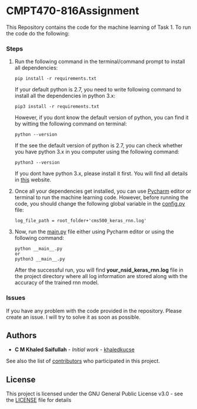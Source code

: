 # CMPT470-816Assignment
This Repository contains the code for the machine learning of Task 1. To run the code do the following:

### Steps
1. Run the following command in the terminal/command prompt to install all dependencies:
    ```
    pip install -r requirements.txt
    ```

    If your default python is 2.7, you need to write following command to install all the dependencies in python 3.x:
    
    ```
    pip3 install -r requirements.txt
    ```

    However, if you dont know the default version of python, you can find it by witting the following command on terminal:
    
    ```
    python --version
    ```
    If the see the default version of python is 2.7, you can check whether you have python 3.x in you computer using the following command:
    
    ```
    python3 --version
    ```
    
    If you dont have python 3.x, please install it first. You will find all details in [this](https://www.python.org/downloads/) website.

2. Once all your dependencies get installed, you can use [Pycharm](https://www.jetbrains.com/pycharm/) editor or terminal to run the machine learning code. However, before running the code, you should change the following global variable in the [config.py](config.py) file:
    ```
    log_file_path = root_folder+'cms500_keras_rnn.log'
    ``` 

3. Now, run the [main.py](__main__.py) file either using Pycharm editor or using the following command:
   ```
   python __main__.py
   or
   python3 __main__.py
   ```
   After the successful run, you will find **your_nsid_keras_rnn.log** file in the project directory where all log information are stored along with the accuracy of the trained rnn model.

### Issues

If  you have any problem with the code provided in the repository. Please create an issue. I will try to solve it as soon as possible.

## Authors

* **C M Khaled Saifullah** - *Initial work* - [khaledkucse](https://github.com/khaledkucse)

See also the list of [contributors](https://github.com/khaledkucse/CMPT470-816AssignmentMachineLenaring/graphs/contributors) who participated in this project.

## License

This project is licensed under the GNU General Public License v3.0 - see the [LICENSE](LICENSE) file for details

